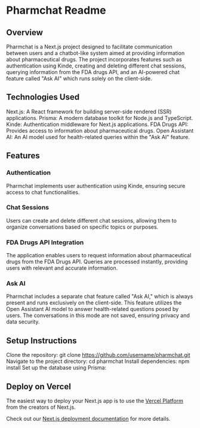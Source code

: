 # Pharmchat Readme

## Overview
Pharmchat is a Next.js project designed to facilitate communication between users and a chatbot-like system aimed at providing information about pharmaceutical drugs. The project incorporates features such as authentication using Kinde, creating and deleting different chat sessions, querying information from the FDA drugs API, and an AI-powered chat feature called "Ask AI" which runs solely on the client-side.

## Technologies Used
Next.js: A React framework for building server-side rendered (SSR) applications.
Prisma: A modern database toolkit for Node.js and TypeScript.
Kinde: Authentication middleware for Next.js applications.
FDA Drugs API: Provides access to information about pharmaceutical drugs.
Open Assistant AI: An AI model used for health-related queries within the "Ask AI" feature.
## Features
### Authentication
Pharmchat implements user authentication using Kinde, ensuring secure access to chat functionalities.

### Chat Sessions
Users can create and delete different chat sessions, allowing them to organize conversations based on specific topics or purposes.

### FDA Drugs API Integration
The application enables users to request information about pharmaceutical drugs from the FDA Drugs API. Queries are processed instantly, providing users with relevant and accurate information.

### Ask AI
Pharmchat includes a separate chat feature called "Ask AI," which is always present and runs exclusively on the client-side. This feature utilizes the Open Assistant AI model to answer health-related questions posed by users. The conversations in this mode are not saved, ensuring privacy and data security.

## Setup Instructions
Clone the repository: git clone https://github.com/username/pharmchat.git
Navigate to the project directory: cd pharmchat
Install dependencies: npm install
Set up the database using Prisma:
## Deploy on Vercel

The easiest way to deploy your Next.js app is to use the [Vercel Platform](https://vercel.com/new?utm_medium=default-template&filter=next.js&utm_source=create-next-app&utm_campaign=create-next-app-readme) from the creators of Next.js.

Check out our [Next.js deployment documentation](https://nextjs.org/docs/deployment) for more details.
